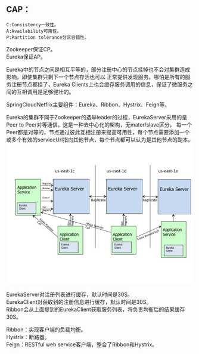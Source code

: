 ## CAP：  
    C:Consistency一致性。  
    A:Availability可用性。  
    P:Partition tolerance分区容错性。  
    
Zookeeper保证CP。  
Eureka保证AP。  

Eureka中的节点之间是相互平等的，部分注册中心的节点挂掉也不会对集群造成影响，即使集群只剩下一个节点存活也可以
正常提供发现服务。哪怕是所有的服务注册节点都挂了，Eureka Clients上也会缓存服务调用的信息，保证了微服务之间的互相调用是足够健壮的。

SpringCloudNetflix主要组件：Eureka、Ribbon、Hystrix、Feign等。

Eureka的集群不同于Zookeeper的选举leader的过程，EurekaServer采用的是Peer to Peer对等通信。这是一种去中心化的架构，无mater/slave区分，
每一个Peer都是对等的，节点通过彼此互相注册来提高可用性，每个节点需要添加一个或多个有效的serviceUrl指向其他节点，每个节点都可以认为是其他节点的副本。
![Eureka架构](./img/EurekaStructure.jpg)

EurekaServer对注册列表进行缓存，默认时间是30S。  
EurekaClient对获取到的注册信息进行缓存，默认时间是30S。  
Ribbon会从上面提到的EurekaClient获取服务列表，将负责均衡后的结果缓存30S。  

Ribbon：实现客户端的负载均衡。  
Hystrix：断路器。  
Feign：RESTful web service客户端，整合了Ribbon和Hystrix。  






































    